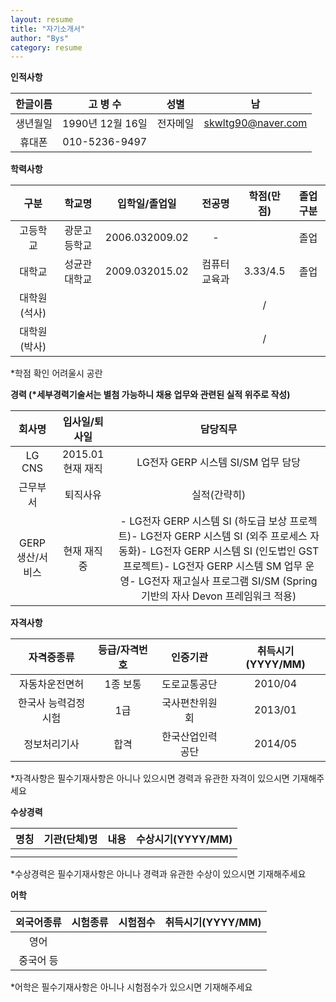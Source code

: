 ```yaml
---
layout: resume
title: "자기소개서"
author: "Bys"
category: resume
---
```


**인적사항**

|한글이름|고 병 수|성별|남|
| :-: | :-: | :-: | :-: |
|생년월일|1990년 12월 16일|전자메일|skwltg90@naver.com|
|휴대폰|010-5236-9497|


**학력사항**

|구분|학교명|입학일/졸업일|전공명|학점(만점)|졸업구분|
| :-: | :-: | :-: | :-: | :-: | :-: |
|고등학교|광문고등학교|2006.032009.02|-||졸업|
|대학교|성균관대학교|2009.032015.02|컴퓨터교육과|3.33/4.5|졸업|
|대학원(석사)||||/||
|대학원(박사)||||/||
\*학점 확인 어려울시 공란


**경력 (\*세부경력기술서는 별첨 가능하니 채용 업무와 관련된 실적 위주로 작성)**

|회사명|입사일/퇴사일|담당직무|
| :-: | :-: | :-: |
|LG CNS|2015.01현재 재직|LG전자 GERP 시스템 SI/SM 업무 담당|
|근무부서|퇴직사유|실적(간략히)|
|GERP생산/서비스|현재 재직 중|- LG전자 GERP 시스템 SI (하도급 보상 프로젝트)- LG전자 GERP 시스템 SI (외주 프로세스 자동화)- LG전자 GERP 시스템 SI (인도법인 GST 프로젝트)- LG전자 GERP 시스템 SM 업무 운영- LG전자 재고실사 프로그램 SI/SM (Spring 기반의 자사 Devon 프레임워크 적용)|


**자격사항**

|자격증종류|등급/자격번호|인증기관|취득시기(YYYY/MM)|
| :-: | :-: | :-: | :-: |
|자동차운전면허|1종 보통|도로교통공단|2010/04|
|한국사 능력검정시험|1급|국사편찬위원회|2013/01|
|정보처리기사|합격|한국산업인력공단|2014/05|
\*자격사항은 필수기재사항은 아니나 있으시면 경력과 유관한 자격이 있으시면 기재해주세요


**수상경력**

|명칭|기관(단체)명|내용|수상시기(YYYY/MM)|
| :-: | :-: | :-: | :-: |
|||||
|||||
\*수상경력은 필수기재사항은 아니나 경력과 유관한 수상이 있으시면 기재해주세요


**어학**

|외국어종류|시험종류|시험점수|취득시기(YYYY/MM)|
| :-: | :-: | :-: | :-: |
|영어||||
|중국어 등||||
\*어학은 필수기재사항은 아니나 시험점수가 있으시면 기재해주세요
